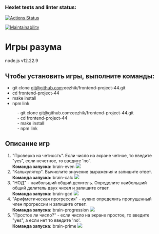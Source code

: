### Hexlet tests and linter status:
[![Actions Status](https://github.com/eezhik/frontend-project-44/workflows/hexlet-check/badge.svg)](https://github.com/eezhik/frontend-project-44/actions)

[![Maintainability](https://api.codeclimate.com/v1/badges/eaba502a13ff59bedfdf/maintainability)](https://codeclimate.com/github/eezhik/frontend-project-44/maintainability)

<h1> Игры разума</h1>
node.js v12.22.9

<h2>Чтобы установить игры, выполните команды:</h2>

- git clone git@github.com:eezhik/frontend-project-44.git <br>
- cd frontend-project-44<br>
- make install<br>
- npm link<br>


<dl>
<dd>- git clone git@github.com:eezhik/frontend-project-44.git </dd>
<dd>- cd frontend-project-44</dd>
<dd>- make install</dd>
<dd>- npm link</dd>
<dl>


<h2>Описание игр </h2>
<ol start ='1'>
<li> "Проверка на четность". Если число на экране четное, то введите "yes", если нечетное, то введите 'no'.<br>
<b>Команда запуска:</b> brain-even
<a href="https://asciinema.org/a/ZQBwwIW0I6EHHqtI225Y1qTkM" target="_blank"><img src="https://asciinema.org/a/ZQBwwIW0I6EHHqtI225Y1qTkM.svg" /></a>
<li>"Калькулятор". Вычислите значение выражения и запишите ответ.<br>
<b>Команда запуска:</b> brain-calc
<a href="https://asciinema.org/a/fXtmnr1OpaebApVAzX57Jsybw" target="_blank"><img src="https://asciinema.org/a/fXtmnr1OpaebApVAzX57Jsybw.svg" /></a></li>
<li>"НОД" - наибольший общий делитель. Определите наибольший общий делитель двух чисел и запишите ответ.<br>
<b>Команда запуска:</b> brain-gcd 
<a href="https://asciinema.org/a/z8jO2MykCloVoBGMJYD9g4R77" target="_blank"><img src="https://asciinema.org/a/z8jO2MykCloVoBGMJYD9g4R77.svg" /></a></li>
<li>"Арифметическая прогрессия" - нужно определить пропущенный член прогрессии и запишите ответ.<br>
<b>Команда запуска:</b> brain-progression 
<a href="https://asciinema.org/a/kkMoc3WmfSqehQ78d2vfhtoR8" target="_blank"><img src="https://asciinema.org/a/kkMoc3WmfSqehQ78d2vfhtoR8.svg" /></a> </li>
<li>"Простое ли число?" - если число на экране простое, то введите "yes", а если нет то введите 'no'.<br>
<b>Команда запуска:</b> brain-prime
<a href="https://asciinema.org/a/PeR29rbcxzWv7m1jlzvTWxDMZ" target="_blank"><img src="https://asciinema.org/a/PeR29rbcxzWv7m1jlzvTWxDMZ.svg" /></a></li>
</ol>
